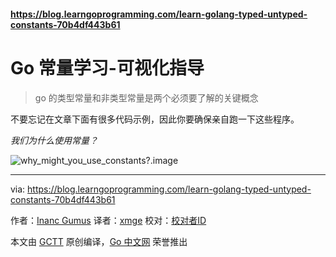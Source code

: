#### https://blog.learngoprogramming.com/learn-golang-typed-untyped-constants-70b4df443b61

# Go 常量学习-可视化指导

> go 的类型常量和非类型常量是两个必须要了解的关键概念

不要忘记在文章下面有很多代码示例，因此你要确保亲自跑一下这些程序。

*我们为什么使用常量？*

![why_might_you_use_constants?.image ](https://cdn-images-1.medium.com/max/2400/1*r734fn1RBz1c1J2cKM7ZGw.png)









---

via: https://blog.learngoprogramming.com/learn-golang-typed-untyped-constants-70b4df443b61

作者：[Inanc Gumus](https://www.activestate.com/blog/author/peteg/)
译者：[xmge](https://github.com/xmge)
校对：[校对者ID](https://github.com/校对者ID)

本文由 [GCTT](https://github.com/studygolang/GCTT) 原创编译，[Go 中文网](https://studygolang.com/) 荣誉推出
